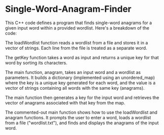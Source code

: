 # Single-Word-Anagram-Finder

This C++ code defines a program that finds single-word anagrams for a given input word within a provided wordlist. Here's a breakdown of the code:

The loadWordlist function reads a wordlist from a file and stores it in a vector of strings. Each line from the file is treated as a separate word.

The getKey function takes a word as input and returns a unique key for that word by sorting its characters.

The main function, anagram, takes an input word and a wordlist as parameters. It builds a dictionary (implemented using an unordered_map) where the key is a unique key generated for each word, and the value is a vector of strings containing all words with the same key (anagrams).

The main function then generates a key for the input word and retrieves the vector of anagrams associated with that key from the map.
 
The commented-out main function shows how to use the loadWordlist and anagram functions. It prompts the user to enter a word, loads a wordlist from a file ("wordlist.txt"), and finds and displays the anagrams of the input word.
